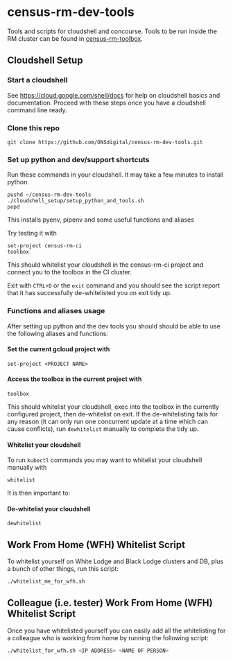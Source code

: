 # census-rm-dev-tools

Tools and scripts for cloudshell and concourse. Tools to be run inside the RM cluster can be found in [census-rm-toolbox](https://github.com/ONSdigital/census-rm-toolbox/).

## Cloudshell Setup
### Start a cloudshell
See https://cloud.google.com/shell/docs for help on cloudshell basics and documentation. Proceed with these steps once you have a cloudshell command line ready.

### Clone this repo
```shell script
git clone https://github.com/ONSdigital/census-rm-dev-tools.git
```

### Set up python and dev/support shortcuts
Run these commands in your cloudshell. It may take a few minutes to install python.
```shell script
pushd ~/census-rm-dev-tools
./cloudshell_setup/setup_python_and_tools.sh
popd
```

This installs pyenv, pipenv and some useful functions and aliases

Try testing it with
```shell script
set-project census-rm-ci
toolbox
```
This should whitelist your cloudshell in the census-rm-ci project and connect you to the toolbox in the CI cluster.

Exit with `CTRL+D` or the `exit` command and you should see the script report that it has successfully de-whitelisted you on exit tidy up.  

### Functions and aliases usage
After setting up python and the dev tools you should should be able to use the following aliases and functions:

#### Set the current gcloud project with
```shell script
set-project <PROJECT NAME>
```

#### Access the toolbox in the current project with
```shell script
toolbox
```
This should whitelist your cloudshell, exec into the toolbox in the currently configured project, then de-whitelist on exit.
If the de-whitelisting fails for any reason (it can only run one concurrent update at a time which can cause conflicts), run `dewhitelist` manually to complete the tidy up.

#### Whitelist your cloudshell
To run `kubectl` commands you may want to whitelist your cloudshell manually with
```shell script
whitelist
```
It is then important to:
#### De-whitelist your cloudshell
```shell script
dewhitelist
```

## Work From Home (WFH) Whitelist Script
To whitelist yourself on White Lodge and Black Lodge clusters and DB, plus a bunch of other things, run this script:
```bash
./whitelist_me_for_wfh.sh
```

## Colleague (i.e. tester) Work From Home (WFH) Whitelist Script
Once you have whitelisted yourself you can easily add all the whitelisting for a colleague who is working from home by running the following script:
```bash
./whitelist_for_wfh.sh <IP ADDRESS> <NAME OF PERSON>
```
